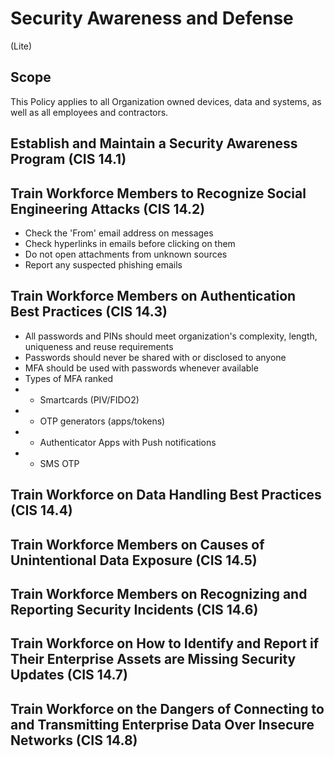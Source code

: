 # Security Awareness and Defense
(Lite)
## Scope
This Policy applies to all Organization owned devices, data and systems, as well as all employees and contractors.
## Establish and Maintain a Security Awareness Program (CIS 14.1)

## Train Workforce Members to Recognize Social Engineering Attacks (CIS 14.2)

* Check the 'From' email address on messages
* Check hyperlinks in emails before clicking on them
* Do not open attachments from unknown sources
* Report any suspected phishing emails

## Train Workforce Members on Authentication Best Practices (CIS 14.3)

* All passwords and PINs should meet organization's complexity, length, uniqueness and reuse requirements
* Passwords should never be shared with or disclosed to anyone
* MFA should be used with passwords whenever available
* Types of MFA ranked 
* * Smartcards (PIV/FIDO2)
* * OTP generators (apps/tokens)
* * Authenticator Apps with Push notifications
* * SMS OTP



## Train Workforce on Data Handling Best Practices (CIS 14.4)

## Train Workforce Members on Causes of Unintentional Data Exposure (CIS 14.5)

## Train Workforce Members on Recognizing and Reporting Security Incidents (CIS 14.6)

## Train Workforce on How to Identify and Report if Their Enterprise Assets are Missing Security Updates (CIS 14.7)

## Train Workforce on the Dangers of Connecting to and Transmitting Enterprise Data Over Insecure Networks (CIS 14.8)
